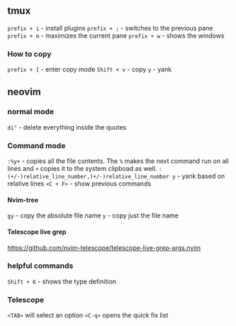## tmux

`prefix + i` - install plugins
`prefix + ;` - switches to the previous pane
`prefix + m` - maximizes the current pane
`prefix + w` - shows the windows

### How to copy

`prefix + [` - enter copy mode
`Shift + v` - copy
`y` - yank

## neovim

### normal mode

`di"` - delete everything inside the quotes

### Command mode

`:%y+` - copies all the file contents. The `%` makes the next command run on all lines and `+` copies it to the system clipboad as well.
`:(+/-)relative_line_number,(+/-)relative_line_number y` - yank based on relative lines
`<C + F>` - show previous commands

#### Nvim-tree

`gy` - copy the absolute file name
`y` - copy just the file name

#### Telescope live grep

https://github.com/nvim-telescope/telescope-live-grep-args.nvim

### helpful commands

`Shift + K` - shows the type definition

### Telescope

`<TAB>` will select an option
`<C-q>` opens the quick fix list
